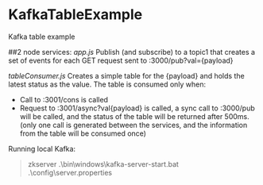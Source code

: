 # KafkaTableExample
Kafka table example
 
##2 node services:
_app.js_
Publish (and subscribe) to a topic1 that creates a set of events for each GET request sent to :3000/pub?val={payload}
 
_tableConsumer.js_
Creates a simple table for the {payload} and holds the latest status as the value. The table is consumed only when:
* Call to :3001/cons is called
* Request to :3001/async?val{payload} is called, a sync call to :3000/pub will be called, and the status of the table will be returned after 500ms. (only one call is generated between the services, and the information from the table will be consumed once)

Running local Kafka:
> zkserver
> .\bin\windows\kafka-server-start.bat .\config\server.properties
 
 